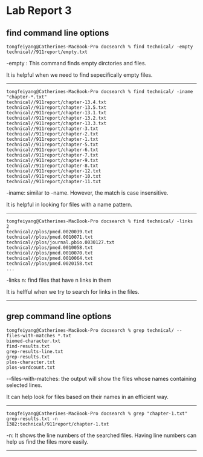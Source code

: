 # Lab Report 3
## find command line options 
```
tongfeiyang@Catherines-MacBook-Pro docsearch % find technical/ -empty              
technical//911report/empty.txt
```
-empty : This command finds empty dirctories and files. 

It is helpful when we need to find sepecifically empty files. 
***

```
tongfeiyang@Catherines-MacBook-Pro docsearch % find technical/ -iname "chapter-*.txt"
technical//911report/chapter-13.4.txt
technical//911report/chapter-13.5.txt
technical//911report/chapter-13.1.txt
technical//911report/chapter-13.2.txt
technical//911report/chapter-13.3.txt
technical//911report/chapter-3.txt
technical//911report/chapter-2.txt
technical//911report/chapter-1.txt
technical//911report/chapter-5.txt
technical//911report/chapter-6.txt
technical//911report/chapter-7.txt
technical//911report/chapter-9.txt
technical//911report/chapter-8.txt
technical//911report/chapter-12.txt
technical//911report/chapter-10.txt
technical//911report/chapter-11.txt
```
-iname: similar to -name. However, the match is case insensitive. 

It is helpful in looking for files with a name pattern. 
***

```
tongfeiyang@Catherines-MacBook-Pro docsearch % find technical/ -links 2
technical//plos/pmed.0020039.txt
technical//plos/pmed.0010071.txt
technical//plos/journal.pbio.0030127.txt
technical//plos/pmed.0010058.txt
technical//plos/pmed.0010070.txt
technical//plos/pmed.0010064.txt
technical//plos/pmed.0020158.txt
...
```
-links n: find files that have n links in them

It is helfful when we try to search for links in the files. 
***
## grep command line options
```
tongfeiyang@Catherines-MacBook-Pro docsearch % grep technical/ --files-with-matches *.txt  
biomed-character.txt
find-results.txt
grep-results-line.txt
grep-results.txt
plos-character.txt
plos-wordcount.txt
```
--files-with-matches: the output will show the files whose names containing selected lines. 

It can help look for files based on their names in an efficient way.
***

```
tongfeiyang@Catherines-MacBook-Pro docsearch % grep "chapter-1.txt" grep-results.txt -n
1382:technical/911report/chapter-1.txt
```
-n: It shows the line numbers of the searched files. 
Having line numbers can help us find the files more easily.
***

